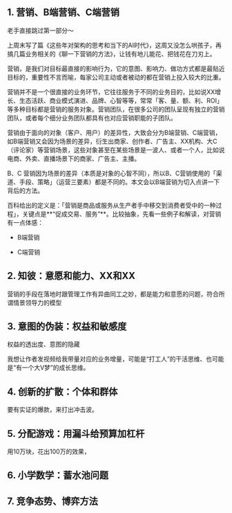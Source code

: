 ## 1. 营销、B端营销、C端营销

老手直接跳过第一部分～

上周末写了篇《这些年对架构的思考和当下的AI时代》，这周又没怎么哄孩子，再搞几篇业务相关的《聊一下营销的方法》，让钱有地儿能花、把钱花在刀刃上。

营销，是我们对目标最直接的影响行为，它的意图、影响力、做功方式都是最贴近目标的，重要性不言而喻，每家公司主动或者被动的都在营销上投入较大的比重。

营销并不是一个很直接的业务环节，它往往服务于不同的业务目的，比如说XX增长、生态活跃、商业模式演进、品牌、心智等等，常常「客、量、额、利、ROI」等多种目标都是营销的服务对象。营销团队，在很多公司的团队呈现有独立的营销团队，或者每个细分业务团队都具有也对应营销职能的子团队。

营销由于面向的对象（客户、用户）的差异性，大致会分为B端营销、C端营销，如B端营销又会因为场景的差异，衍生出商家、创作者、广告主、XX机构、大C（评论家）等营销场景，这些对象甚至在某些场景是一波人、或者一个人，比如说电商、外卖、直播场景下的商家、广告主、主播。

B、C 营销因为场景的差异（本质是对象的心智不同），所以B、C营销使用的「渠道、手段、策略」（运营三要素）都是不同的。本文会以B端营销为切入点讲一下背后的方法。

百科给出的定义是：「营销是商品或服务从生产者手中移交到消费者受中的一种过程」，关键点是**“促成交易、服务”**。比较抽象，先看一些例子和解读，对营销有一点体感：

* B端营销



* C端营销



## 2. 知彼：意愿和能力、XX和XX

营销的手段在落地时跟管理工作有异曲同工之妙，都是能力和意愿的问题，符合所谓情景领导力的模型



## 3. 意图的伪装：权益和敏感度

权益的透出度、意图的隐藏

我想让作者发视频给我带量对应的业务增量，可能是“打工人”的干活思维、也可能是“有一个大V梦”的成长思维。



## 4. 创新的扩散：个体和群体

要有实证的爆款，来打出冲击波。



## 5. 分配游戏：用漏斗给预算加杠杆

用10万块，花出100万的效果，



## 6. 小学数学：蓄水池问题



## 7. 竞争态势、博弈方法













